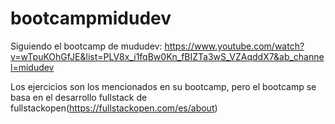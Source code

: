 # bootcampmidudev

Siguiendo el bootcamp de mududev: https://www.youtube.com/watch?v=wTpuKOhGfJE&list=PLV8x_i1fqBw0Kn_fBIZTa3wS_VZAqddX7&ab_channel=midudev

Los ejercicios son los mencionados en su bootcamp, pero el bootcamp se basa en el desarrollo fullstack de fullstackopen(https://fullstackopen.com/es/about)
